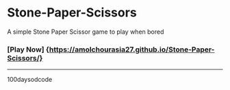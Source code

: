 # Stone-Paper-Scissors
A simple Stone Paper Scissor game to play when bored 
### [Play Now] {https://amolchourasia27.github.io/Stone-Paper-Scissors/}
---
100daysodcode

